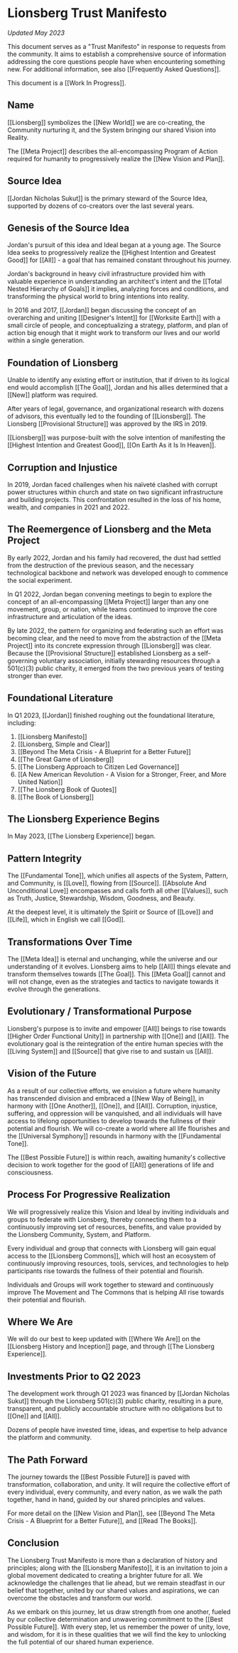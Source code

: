 # Lionsberg Trust Manifesto

_Updated May 2023_

This document serves as a "Trust Manifesto" in response to requests from the community. It aims to establish a comprehensive source of information addressing the core questions people have when encountering something new. For additional information, see also [[Frequently Asked Questions]]. 

This document is a [[Work In Progress]].

## Name 

[[Lionsberg]] symbolizes the [[New World]] we are co-creating, the Community nurturing it, and the System bringing our shared Vision into Reality. 

The [[Meta Project]] describes the all-encompassing Program of Action required for humanity to progressively realize the [[New Vision and Plan]]. 

## Source Idea  

[[Jordan Nicholas Sukut]] is the primary steward of the Source Idea, supported by dozens of co-creators over the last several years. 

## Genesis of the Source Idea

Jordan's pursuit of this idea and Ideal began at a young age. The Source Idea seeks to progressively realize the [[Highest Intention and Greatest Good]] for [[All]] - a goal that has remained constant throughout his journey.

Jordan's background in heavy civil infrastructure provided him with valuable experience in understanding an architect's intent and the [[Total Nested Hierarchy of Goals]] it implies, analyzing forces and conditions, and transforming the physical world to bring intentions into reality. 

In 2016 and 2017, [[Jordan]] began discussing the concept of an overarching and uniting [[Designer's Intent]] for [[Worksite Earth]] with a small circle of people, and conceptualizing a strategy, platform, and plan of action big enough that it might work to transform our lives and our world within a single generation. 

## Foundation of Lionsberg 

Unable to identify any existing effort or institution, that if driven to its logical end would accomplish [[The Goal]], Jordan and his allies determined that a [[New]] platform was required. 

After years of legal, governance, and organizational research with dozens of advisors, this eventually led to the founding of [[Lionsberg]]. The Lionsberg [[Provisional Structure]] was approved by the IRS in 2019. 

[[Lionsberg]] was purpose-built with the solve intention of manifesting the [[Highest Intention and Greatest Good]], [[On Earth As it Is In Heaven]]. 

## Corruption and Injustice 

In 2019, Jordan faced challenges when his naïveté clashed with corrupt power structures within church and state on two significant infrastructure and building projects. This confrontation resulted in the loss of his home, wealth, and companies in 2021 and 2022. 

## The Reemergence of Lionsberg and the Meta Project

By early 2022, Jordan and his family had recovered, the dust had settled from the destruction of the previous season, and the necessary technological backbone and network was developed enough to commence the social experiment. 

In Q1 2022, Jordan began convening meetings to begin to explore the concept of an all-encompassing [[Meta Project]] larger than any one movement, group, or nation, while teams continued to improve the core infrastructure and articulation of the ideas. 

By late 2022, the pattern for organizing and federating such an effort was becoming clear, and the need to move from the abstraction of the [[Meta Project]] into its concrete expression through [[Lionsberg]] was clear. Because the [[Provisional Structure]] established Lionsberg as a self-governing voluntary association, initially stewarding resources through a 501(c)(3) public charity, it emerged from the two previous years of testing stronger than ever. 

## Foundational Literature 

In Q1 2023, [[Jordan]] finished roughing out the foundational literature, including: 

1. [[Lionsberg Manifesto]] 
2. [[Lionsberg, Simple and Clear]] 
3. [[Beyond The Meta Crisis - A Blueprint for a Better Future]] 
4. [[The Great Game of Lionsberg]] 
5. [[The Lionsberg Approach to Citizen Led Governance]] 
6. [[A New American Revolution - A Vision for a Stronger, Freer, and More United Nation]] 
7. [[The Lionsberg Book of Quotes]] 
8. [[The Book of Lionsberg]] 

## The Lionsberg Experience Begins 

In May 2023, [[The Lionsberg Experience]] began. 

## Pattern Integrity

The [[Fundamental Tone]], which unifies all aspects of the System, Pattern, and Community, is [[Love]], flowing from [[Source]].  [[Absolute And Unconditional Love]] encompasses and calls forth all other [[Values]], such as Truth, Justice, Stewardship, Wisdom, Goodness, and Beauty.

At the deepest level, it is ultimately the Spirit or Source of [[Love]] and [[Life]], which in English we call [[God]]. 

## Transformations Over Time 

The [[Meta Idea]] is eternal and unchanging, while the universe and our understanding of it evolves. Lionsberg aims to help [[All]] things elevate and transform themselves towards [[The Goal]]. This [[Meta Goal]] cannot and will not change, even as the strategies and tactics to navigate towards it evolve through the generations. 

## Evolutionary / Transformational Purpose

Lionsberg's purpose is to invite and empower [[All]] beings to rise towards [[Higher Order Functional Unity]] in partnership with [[One]] and [[All]]. The evolutionary goal is the reintegration of the entire human species with the [[Living System]] and [[Source]] that give rise to and sustain us [[All]]. 

## Vision of the Future 

As a result of our collective efforts, we envision a future where humanity has transcended division and embraced a [[New Way of Being]], in harmony with [[One Another]], [[One]], and [[All]]. Corruption, injustice, suffering, and oppression will be vanquished, and all individuals will have access to lifelong opportunities to develop towards the fullness of their potential and flourish. We will co-create a world where all life flourishes and the [[Universal Symphony]] resounds in harmony with the [[Fundamental Tone]].

The [[Best Possible Future]] is within reach, awaiting humanity's collective decision to work together for the good of [[All]] generations of life and consciousness.

## Process For Progressive Realization 

We will progressively realize this Vision and Ideal by inviting individuals and groups to federate with Lionsberg, thereby connecting them to a continuously improving set of resources, benefits, and value provided by the Lionsberg Community, System, and Platform. 

Every individual and group that connects with Lionsberg will gain equal access to the [[Lionsberg Commons]], which will host an ecosystem of continuously improving resources, tools, services, and technologies to help participants rise towards the fullness of their potential and flourish. 

Individuals and Groups will work together to steward and continuously improve The Movement and The Commons that is helping All rise towards their potential and flourish. 

## Where We Are 

We will do our best to keep updated with [[Where We Are]] on the [[Lionsberg History and Inception]] page, and through [[The Lionsberg Experience]]. 

## Investments Prior to Q2 2023

The development work through Q1 2023 was financed by [[Jordan Nicholas Sukut]] through the Lionsberg 501(c)(3) public charity, resulting in a pure, transparent, and publicly accountable structure with no obligations but to [[One]] and [[All]]. 

Dozens of people have invested time, ideas, and expertise to help advance the platform and community. 

## The Path Forward

The journey towards the [[Best Possible Future]] is paved with transformation, collaboration, and unity. It will require the collective effort of every individual, every community, and every nation, as we walk the path together, hand in hand, guided by our shared principles and values.

For more detail on the [[New Vision and Plan]], see [[Beyond The Meta Crisis - A Blueprint for a Better Future]], and [[Read The Books]]. 

## Conclusion

The Lionsberg Trust Manifesto is more than a declaration of history and principles; along with the [[Lionsberg Manifesto]], it is an invitation to join a global movement dedicated to creating a brighter future for all. We acknowledge the challenges that lie ahead, but we remain steadfast in our belief that together, united by our shared values and aspirations, we can overcome the obstacles and transform our world.

As we embark on this journey, let us draw strength from one another, fueled by our collective determination and unwavering commitment to the [[Best Possible Future]]. With every step, let us remember the power of unity, love, and wisdom, for it is in these qualities that we will find the key to unlocking the full potential of our shared human experience.

